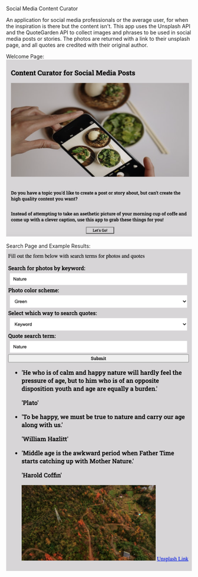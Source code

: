 Social Media Content Curator

An application for social media professionals or the average user, for when the inspiration is there but the content isn't.
This app uses the Unsplash API and the QuoteGarden API to collect images and phrases to be used in social media posts or stories. The photos are returned with a link to their unsplash page, and all quotes are credited with their original author.

Welcome Page:
![homepage](screenshots/homepage.jpg)

Search Page and Example Results:
![search_results](screenshots/search_results.jpg)
